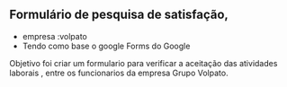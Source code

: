 
## Formulário de pesquisa de satisfação, 
- empresa :volpato
- Tendo como base o google Forms do Google

Objetivo foi criar um formulario para verificar  a aceitação das atividades laborais , entre os funcionarios da empresa Grupo Volpato.